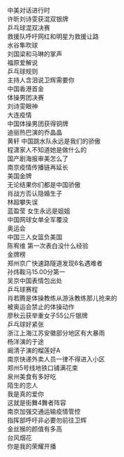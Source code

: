 中美对话进行时  
许昕刘诗雯获混双银牌  
乒乓球混双决赛  
救援队呼吁网红和明星为救援让路  
水谷隼吹球  
刘国梁和马琳的掌声  
福原爱解说  
乒乓球规则  
主持人含泪说卫辉需要你  
中国香港首金  
体操男团决赛  
刘诗雯眼神  
大连疫情  
中国体操男团获得铜牌  
迪丽热巴演的乔晶晶  
黄轩 中国跳水队永远是我们的骄傲  
程潇家人不知道她是做什么的  
国产剧海报审美怎么了  
南京疫情传播链再延长  
美国金牌  
无论结果你们都是中国骄傲  
肖战方否认隐婚生子  
林超攀失误  
蓝盈莹 女生永远是姐姐  
中国网球女单全军覆没  
奥运会  
中国三人女篮负美国  
陈宥维 第一次表白没什么经验  
金牌榜  
郑州京广快速路隧道发现6名遇难者  
孙炜鞍马15.00分第一  
吴京中国表情包出处  
乒乓球赛程  
肖若腾是体操教练从游泳教练那儿抢来的  
被奥运会禁止的体操动作  
廖秋云获举重女子55公斤银牌  
乒乓球好紧张  
浙江上海江苏安徽部分地区有大暴雨  
杨洋演的于途  
阚清子演的榴莲好A  
南京快递外卖人员一律不得进入小区  
郑州5号线地铁口铺满花束  
泉州美食有多好吃  
陌生的恋人  
我是真的爱你  
这就是街舞4舞者阵容  
南京加强交通运输疫情管控  
指挥部呼吁非必要勿前往卫辉  
金丝猴的颜值有多高  
台风烟花  
你是我的荣耀开播  
